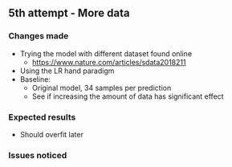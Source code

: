 
## 5th attempt - More data 

### Changes made
- Trying the model with different dataset found online
    - https://www.nature.com/articles/sdata2018211
- Using the LR hand paradigm
- Baseline:
    - Original model, 34 samples per prediction
    - See if increasing the amount of data has significant effect

### Expected results
- Should overfit later

### Issues noticed
